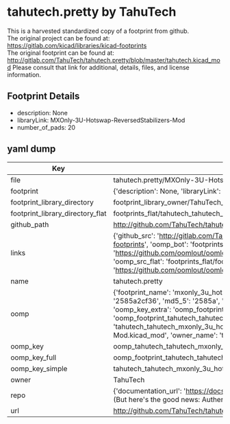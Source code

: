 # tahutech.pretty by TahuTech  
This is a harvested standardized copy of a footprint from github.  
The original project can be found at:  
https://gitlab.com/kicad/libraries/kicad-footprints  
The original footprint can be found at:
http://gitlab.com/TahuTech/tahutech.pretty/blob/master/tahutech.kicad_mod
Please consult that link for additional, details, files, and license information.  
## Footprint Details
* description: None  
* libraryLink: MXOnly-3U-Hotswap-ReversedStabilizers-Mod  
* number_of_pads: 20  
## yaml dump  
| Key | Value |  
| --- | --- |  
| file | tahutech.pretty/MXOnly-3U-Hotswap-ReversedStabilizers-Mod.kicad_mod |  
| footprint | {'description': None, 'libraryLink': 'MXOnly-3U-Hotswap-ReversedStabilizers-Mod', 'number_of_pads': 20} |  
| footprint_library_directory | footprint_library_owner/TahuTech_tahutech.pretty |  
| footprint_library_directory_flat | footprints_flat/tahutech_tahutech_mxonly_3u_hotswap_reversedstabilizers_mod/working |  
| github_path | http://github.com/TahuTech/tahutech.pretty/blob/master/MXOnly-3U-Hotswap-ReversedStabilizers-Mod.kicad_mod |  
| links | {'github_src': 'http://gitlab.com/TahuTech/tahutech.pretty/blob/master/tahutech.kicad_mod', 'github_src_repo': 'https://gitlab.com/kicad/libraries/kicad-footprints', 'oomp_bot': 'footprints/tahutech_tahutech_mxonly_3u_hotswap_reversedstabilizers_mod/working', 'oomp_bot_github': 'https://github.com/oomlout/oomlout_oomp_footprint_bot/tree/main/footprints/tahutech_tahutech_mxonly_3u_hotswap_reversedstabilizers_mod/working', 'oomp_src_flat': 'footprints_flat/footprints_flat/tahutech_tahutech_mxonly_3u_hotswap_reversedstabilizers_mod/working', 'oomp_src_flat_github': 'https://github.com/oomlout/oomlout_oomp_footprint_src/tree/main/footprints_flat/tahutech_tahutech_mxonly_3u_hotswap_reversedstabilizers_mod/working'} |  
| name | tahutech.pretty |  
| oomp | {'footprint_name': 'mxonly_3u_hotswap_reversedstabilizers_mod', 'library_name': 'tahutech', 'md5': '2585a2cf3616451feb6a6d34bf83b550', 'md5_10': '2585a2cf36', 'md5_5': '2585a', 'md5_6': '2585a2', 'oomp_key': 'oomp_tahutech_tahutech_mxonly_3u_hotswap_reversedstabilizers_mod', 'oomp_key_extra': 'oomp_footprint_tahutech_tahutech_mxonly_3u_hotswap_reversedstabilizers_mod', 'oomp_key_full': 'oomp_footprint_tahutech_tahutech_mxonly_3u_hotswap_reversedstabilizers_mod_2585a2', 'oomp_key_simple': 'tahutech_tahutech_mxonly_3u_hotswap_reversedstabilizers_mod', 'original_filename': 'tahutech.pretty/MXOnly-3U-Hotswap-ReversedStabilizers-Mod.kicad_mod', 'owner_name': 'tahutech'} |  
| oomp_key | oomp_tahutech_tahutech_mxonly_3u_hotswap_reversedstabilizers_mod |  
| oomp_key_full | oomp_footprint_tahutech_tahutech_mxonly_3u_hotswap_reversedstabilizers_mod |  
| oomp_key_simple | tahutech_tahutech_mxonly_3u_hotswap_reversedstabilizers_mod |  
| owner | TahuTech |  
| repo | {'documentation_url': 'https://docs.github.com/rest/overview/resources-in-the-rest-api#rate-limiting', 'message': "API rate limit exceeded for 84.66.173.59. (But here's the good news: Authenticated requests get a higher rate limit. Check out the documentation for more details.)"} |  
| url | http://github.com/TahuTech/tahutech.pretty |  

